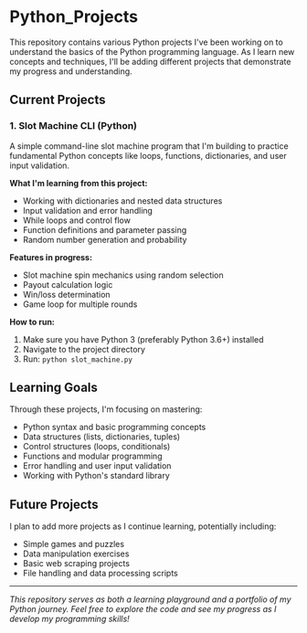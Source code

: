 # Python_Projects

This repository contains various Python projects I've been working on to understand the basics of the Python programming language. As I learn new concepts and techniques, I'll be adding different projects that demonstrate my progress and understanding.

## Current Projects

### 1. Slot Machine CLI (Python)
A simple command-line slot machine program that I'm building to practice fundamental Python concepts like loops, functions, dictionaries, and user input validation.

**What I'm learning from this project:**
- Working with dictionaries and nested data structures
- Input validation and error handling
- While loops and control flow
- Function definitions and parameter passing
- Random number generation and probability

**Features in progress:**
- Slot machine spin mechanics using random selection
- Payout calculation logic
- Win/loss determination
- Game loop for multiple rounds

**How to run:**
1. Make sure you have Python 3 (preferably Python 3.6+) installed
2. Navigate to the project directory
3. Run: `python slot_machine.py`

## Learning Goals

Through these projects, I'm focusing on mastering:
- Python syntax and basic programming concepts
- Data structures (lists, dictionaries, tuples)
- Control structures (loops, conditionals)
- Functions and modular programming
- Error handling and user input validation
- Working with Python's standard library

## Future Projects

I plan to add more projects as I continue learning, potentially including:
- Simple games and puzzles
- Data manipulation exercises
- Basic web scraping projects
- File handling and data processing scripts

---

*This repository serves as both a learning playground and a portfolio of my Python journey. Feel free to explore the code and see my progress as I develop my programming skills!*
